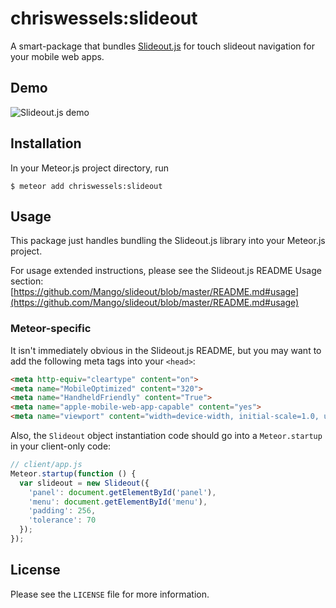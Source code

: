 # chriswessels:slideout

A smart-package that bundles [Slideout.js](https://github.com/mango/slideout) for touch slideout navigation for your mobile web apps.

## Demo

<img src="https://i.imgur.com/AWgwlVW.gif" alt="Slideout.js demo">

## Installation

In your Meteor.js project directory, run

    $ meteor add chriswessels:slideout

## Usage

This package just handles bundling the Slideout.js library into your Meteor.js project.

For usage extended instructions, please see the Slideout.js README Usage section: [https://github.com/Mango/slideout/blob/master/README.md#usage](https://github.com/Mango/slideout/blob/master/README.md#usage)

### Meteor-specific

It isn't immediately obvious in the Slideout.js README, but you may want to add the following meta tags into your `<head>`:

```html
<meta http-equiv="cleartype" content="on">
<meta name="MobileOptimized" content="320">
<meta name="HandheldFriendly" content="True">
<meta name="apple-mobile-web-app-capable" content="yes">
<meta name="viewport" content="width=device-width, initial-scale=1.0, user-scalable=no">
```

Also, the `Slideout` object instantiation code should go into a `Meteor.startup` in your client-only code:

```javascript
// client/app.js
Meteor.startup(function () {
  var slideout = new Slideout({
    'panel': document.getElementById('panel'),
    'menu': document.getElementById('menu'),
    'padding': 256,
    'tolerance': 70
  });
});
```

## License

Please see the `LICENSE` file for more information.
